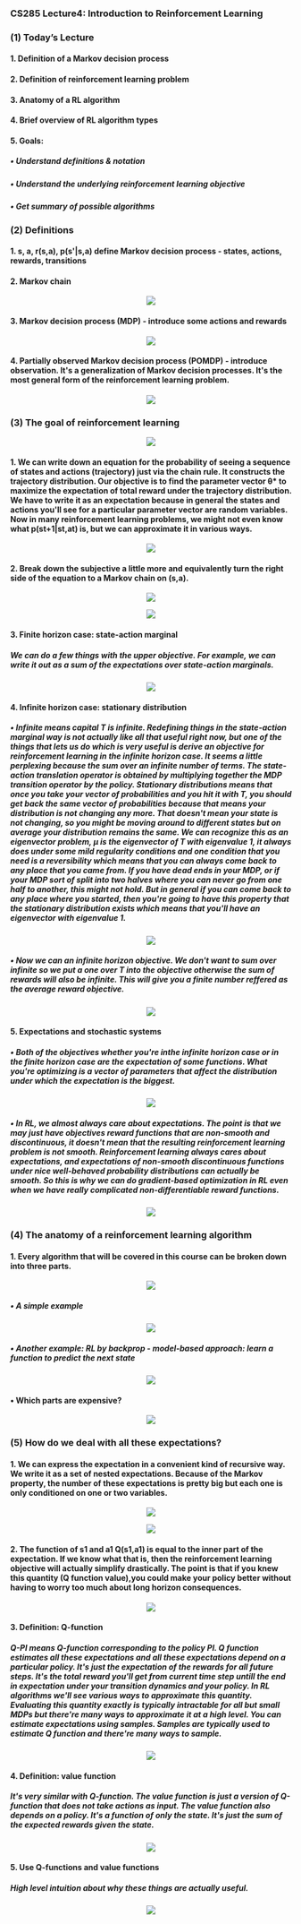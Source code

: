 ### CS285 Lecture4: Introduction to Reinforcement Learning
### (1) Today’s Lecture
#### 1. Definition of a Markov decision process
#### 2. Definition of reinforcement learning problem
#### 3. Anatomy of a RL algorithm
#### 4. Brief overview of RL algorithm types
#### 5. Goals:
##### • Understand definitions & notation
##### • Understand the underlying reinforcement learning objective
##### • Get summary of possible algorithms
### (2) Definitions
#### 1. s, a, r(s,a), p(s'|s,a) define Markov decision process - states, actions, rewards, transitions
#### 2. Markov chain
<p align="center">
<img src="/images/31.png"><br/>
</p>

#### 3. Markov decision process (MDP) - introduce some actions and rewards
<p align="center">
<img src="/images/32.png"><br/>
</p>

#### 4. Partially observed Markov decision process (POMDP) - introduce observation. It's a generalization of Markov decision processes. It's the most general form of the reinforcement learning problem.
<p align="center">
<img src="/images/33.png"><br/>
</p>

### (3) The goal of reinforcement learning
<p align="center">
<img src="/images/34.png"><br/>
</p>

#### 1. We can write down an equation for the probability of seeing a sequence of states and actions (trajectory) just via the chain rule. It constructs the trajectory distribution. Our objective is to find the parameter vector θ* to maximize the expectation of total reward under the trajectory distribution. We have to write it as an expectation because in general the states and actions you'll see for a particular parameter vector are random variables. Now in many reinforcement learning problems, we might not even know what p(st+1|st,at) is, but we can approximate it in various ways.
<p align="center">
<img src="/images/35.png"><br/>
</p>

#### 2. Break down the subjective a little more and equivalently turn the right side of the equation to a Markov chain on (s,a).
<p align="center">
<img src="/images/36.png"><br/>
</p>

<p align="center">
<img src="/images/37.png"><br/>
</p>

#### 3. Finite horizon case: state-action marginal
##### We can do a few things with the upper objective. For example, we can write it out as a sum of the expectations over state-action marginals.
<p align="center">
<img src="/images/38.png"><br/>
</p>

#### 4. Infinite horizon case: stationary distribution
##### • Infinite means capital T is infinite. Redefining things in the state-action marginal way is not actually like all that useful right now, but one of the things that lets us do which is very useful is derive an objective for reinforcement learning in the infinite horizon case. It seems a little perplexing because the sum over an infinite number of terms. The state-action translation operator is obtained by multiplying together the MDP transition operator by the policy. Stationary distributions means that once you take your vector of probabilities and you hit it with T, you should get back the same vector of probabilities because that means your distribution is not changing any more. That doesn't mean your state is not changing, so you might be moving around to different states but on average your distribution remains the same. We can recognize this as an eigenvector problem, μ is the eigenvector of T with eigenvalue 1, it always does under some mild regularity conditions and one condition that you need is a reversibility which means that you can always come back to any place that you came from. If you have dead ends in your MDP, or if your MDP sort of split into two halves where you can never go from one half to another, this might not hold. But in general if you can come back to any place where you started, then you're going to have this property that the stationary distribution exists which means that you'll have an eigenvector with eigenvalue 1.
<p align="center">
<img src="/images/39.png"><br/>
</p>

##### • Now we can an infinite horizon objective. We don't want to sum over infinite so we put a one over T into the objective otherwise the sum of rewards will also be infinite. This will give you a finite number reffered as the average reward objective.
<p align="center">
<img src="/images/40.png"><br/>
</p>

#### 5. Expectations and stochastic systems
##### • Both of the objectives whether you're inthe infinite horizon case or in the finite horizon case are the expectation of some functions. What you're optimizing is a vector of parameters that affect the distribution under which the expectation is the biggest.
<p align="center">
<img src="/images/41.png"><br/>
</p>

##### • In RL, we almost always care about expectations. The point is that we may just have objectives reward functions that are non-smooth and discontinuous, it doesn't mean that the resulting reinforcement learning problem is not smooth. Reinforcement learning always cares about expectations, and expectations of non-smooth discontinuous functions under nice well-behaved probability distributions can actually be smooth. So this is why we can do gradient-based optimization in RL even when we have really complicated non-differentiable reward functions.
<p align="center">
<img src="/images/42.png"><br/>
</p>

### (4) The anatomy of a reinforcement learning algorithm
#### 1. Every algorithm that will be covered in this course can be broken down into three parts.
<p align="center">
<img src="/images/43.png"><br/>
</p>

##### • A simple example
<p align="center">
<img src="/images/44.png"><br/>
</p>

##### • Another example: RL by backprop - model-based approach: learn a function to predict the next state
<p align="center">
<img src="/images/45.png"><br/>
</p>

#### • Which parts are expensive?
<p align="center">
<img src="/images/46.png"><br/>
</p>

### (5) How do we deal with all these expectations?
#### 1. We can express the expectation in a convenient kind of recursive way. We write it as a set of nested expectations. Because of the Markov property, the number of these expectations is pretty big but each one is only conditioned on one or two variables.
<p align="center">
<img src="/images/47.png"><br/>
</p>

<p align="center">
<img src="/images/48.png"><br/>
</p>

#### 2. The function of s1 and a1 Q(s1,a1) is equal to the inner part of the expectation. If we know what that is, then the reinforcement learning objective will actually simplify drastically. The point is that if you knew this quantity (Q function value),you could make your policy better without having to worry too much about long horizon consequences.
<p align="center">
<img src="/images/49.png"><br/>
</p>

#### 3. Definition: Q-function
##### Q-PI means Q-function corresponding to the policy PI. Q function estimates all these expectations and all these expectations depend on a particular policy. It's just the expectation of the rewards for all future steps. It's the total reward you'll get from current time step untill the end in expectation under your transition dynamics and your policy. In RL algorithms we'll see various ways to approximate this quantity. Evaluating this quantity exactly is typically intractable for all but small MDPs but there're many ways to approximate it at a high level. You can estimate expectations using samples. Samples are typically used to estimate Q function and there're many ways to sample. 
<p align="center">
<img src="/images/50.png"><br/>
</p>

#### 4. Definition: value function
##### It's very similar with Q-function. The value function is just a version of Q-function that does not take actions as input. The value function also depends on a policy. It's a function of only the state. It's just the sum of the expected rewards given the state.
<p align="center">
<img src="/images/51.png"><br/>
</p>

#### 5. Use Q-functions and value functions
##### High level intuition about why these things are actually useful.
<p align="center">
<img src="/images/52.png"><br/>
</p>


